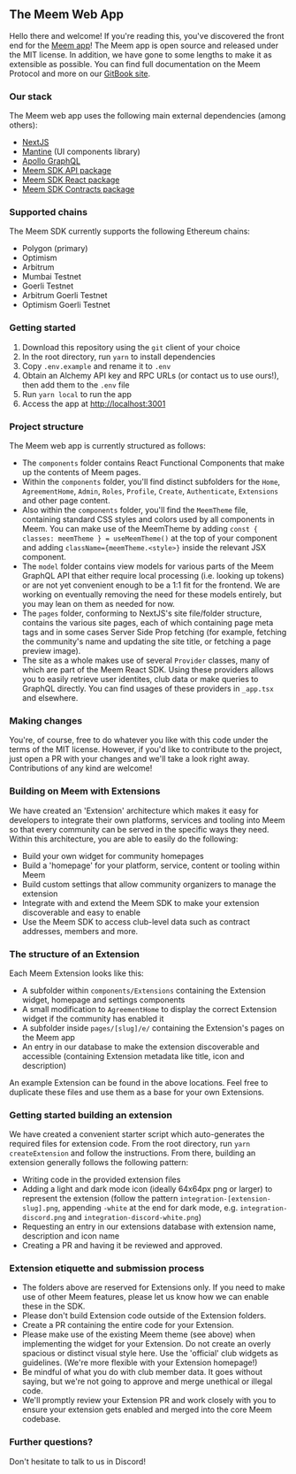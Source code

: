 ## The Meem Web App

Hello there and welcome! If you're reading this, you've discovered the front end for the [Meem app](https://app.meem.wtf)! The Meem app is open source and released under the MIT license. In addition, we have gone to some lengths to make it as extensible as possible. You can find full documentation on the Meem Protocol and more on our [GitBook site](https://docs.meem.wtf/meem-protocol/).

### Our stack

The Meem web app uses the following main external dependencies (among others):

-   [NextJS](https://nextjs.org/)
-   [Mantine](https://mantine.dev/) (UI components library)
-   [Apollo GraphQL](https://github.com/apollographql/apollo-client)
-   [Meem SDK API package](https://www.npmjs.com/package/@meemproject/api)
-   [Meem SDK React package](https://www.npmjs.com/package/@meemproject/react)
-   [Meem SDK Contracts package](https://www.npmjs.com/package/@meemproject/contracts)

### Supported chains

The Meem SDK currently supports the following Ethereum chains:

-   Polygon (primary)
-   Optimism
-   Arbitrum
-   Mumbai Testnet
-   Goerli Testnet
-   Arbitrum Goerli Testnet
-   Optimism Goerli Testnet

### Getting started

1. Download this repository using the `git` client of your choice
2. In the root directory, run `yarn` to install dependencies
3. Copy `.env.example` and rename it to `.env`
4. Obtain an Alchemy API key and RPC URLs (or contact us to use ours!), then add them to the `.env` file
5. Run `yarn local` to run the app
6. Access the app at [http://localhost:3001](http://localhost:3001)

### Project structure

The Meem web app is currently structured as follows:

-   The `components` folder contains React Functional Components that make up the contents of Meem pages.
-   Within the `components` folder, you'll find distinct subfolders for the `Home`, `AgreementHome`, `Admin`, `Roles`, `Profile`, `Create`, `Authenticate`, `Extensions` and other page content.
-   Also within the `components` folder, you'll find the `MeemTheme` file, containing standard CSS styles and colors used by all components in Meem. You can make use of the MeemTheme by adding `const { classes: meemTheme } = useMeemTheme()` at the top of your component and adding `className={meemTheme.<style>}` inside the relevant JSX component.
-   The `model` folder contains view models for various parts of the Meem GraphQL API that either require local processing (i.e. looking up tokens) or are not yet convenient enough to be a 1:1 fit for the frontend. We are working on eventually removing the need for these models entirely, but you may lean on them as needed for now.
-   The `pages` folder, conforming to NextJS's site file/folder structure, contains the various site pages, each of which containing page meta tags and in some cases Server Side Prop fetching (for example, fetching the community's name and updating the site title, or fetching a page preview image).
-   The site as a whole makes use of several `Provider` classes, many of which are part of the Meem React SDK. Using these providers allows you to easily retrieve user identites, club data or make queries to GraphQL directly. You can find usages of these providers in `_app.tsx` and elsewhere.

### Making changes

You're, of course, free to do whatever you like with this code under the terms of the MIT license. However, if you'd like to contribute to the project, just open a PR with your changes and we'll take a look right away. Contributions of any kind are welcome!

### Building on Meem with Extensions

We have created an 'Extension' architecture which makes it easy for developers to integrate their own platforms, services and tooling into Meem so that every community can be served in the specific ways they need. Within this architecture, you are able to easily do the following:

-   Build your own widget for community homepages
-   Build a 'homepage' for your platform, service, content or tooling within Meem
-   Build custom settings that allow community organizers to manage the extension
-   Integrate with and extend the Meem SDK to make your extension discoverable and easy to enable
-   Use the Meem SDK to access club-level data such as contract addresses, members and more.

### The structure of an Extension

Each Meem Extension looks like this:

-   A subfolder within `components/Extensions` containing the Extension widget, homepage and settings components
-   A small modification to `AgreementHome` to display the correct Extension widget if the community has enabled it
-   A subfolder inside `pages/[slug]/e/` containing the Extension's pages on the Meem app
-   An entry in our database to make the extension discoverable and accessible (containing Extension metadata like title, icon and description)

An example Extension can be found in the above locations. Feel free to duplicate these files and use them as a base for your own Extensions.

### Getting started building an extension

We have created a convenient starter script which auto-generates the required files for extension code. From the root directory, run `yarn createExtension` and follow the instructions. From there, building an extension generally follows the following pattern:

- Writing code in the provided extension files
- Adding a light and dark mode icon (ideally 64x64px png or larger) to represent the extension (follow the pattern `integration-[extension-slug].png`, appending `-white` at the end for dark mode, e.g. `integration-discord.png` and `integration-discord-white.png`)
- Requesting an entry in our extensions database with extension name, description and icon name
- Creating a PR and having it be reviewed and approved.

### Extension etiquette and submission process

-   The folders above are reserved for Extensions only. If you need to make use of other Meem features, please let us know how we can enable these in the SDK.
-   Please don't build Extension code outside of the Extension folders.
-   Create a PR containing the entire code for your Extension.
-   Please make use of the existing Meem theme (see above) when implementing the widget for your Extension. Do not create an overly spacious or distinct visual style here. Use the 'official' club widgets as guidelines. (We're more flexible with your Extension homepage!)
-   Be mindful of what you do with club member data. It goes without saying, but we're not going to approve and merge unethical or illegal code.
-   We'll promptly review your Extension PR and work closely with you to ensure your extension gets enabled and merged into the core Meem codebase.

### Further questions?

Don't hesitate to talk to us in Discord!
